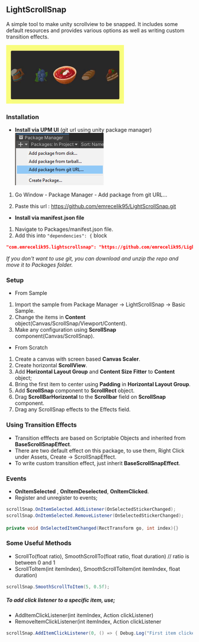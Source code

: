 ## LightScrollSnap
A simple tool to make unity scrollview to be snapped. It includes some default resources and provides various options as well as writing custom transition effects.

![](ReadmeResources~/showcase.gif)

### Installation
- **Install via UPM UI** (git url using unity package manager)  
![](ReadmeResources~/add-package.png)

1) Go Window - Package Manager - Add package from git URL...
2. Paste this url : https://github.com/emrecelik95/LightScrollSnap.git


* **Install via manifest.json file**
1) Navigate to Packages/manifest.json file.
2) Add this into  `"dependencies": {` block
```json
"com.emrecelik95.lightscrollsnap": "https://github.com/emrecelik95/LightScrollSnap.git"
```

*If you don't want to use git, you can download and unzip the repo and move it to Packages folder.*

### Setup

- From Sample  
1) Import the sample from Package Manager -> LightScrollSnap -> Basic Sample.
2) Change the items in **Content** object(Canvas/ScrollSnap/Viewport/Content).
3) Make any configuration using **ScrollSnap** component(Canvas/ScrollSnap).

- From Scratch
1) Create a canvas with screen based **Canvas Scaler**.
2) Create horizontal **ScrollView**.
3) Add **Horizontal Layout Group** and **Content Size Fitter** to **Content** object;
4) Bring the first item to center using **Padding** in **Horizontal Layout Group**.
5) Add **ScrollSnap** component to **ScrollRect** object.
6) Drag **ScrollBarHorizontal** to the **Scrollbar** field on **ScrollSnap** component.
7) Drag any ScrollSnap effects to the Effects field.

### Using Transition Effects

- Transition efffects are based on Scriptable Objects and inherited from **BaseScrollSnapEffect**.
- There are two default effect on this package, to use them, Right Click under Assets, Create -> ScrollSnapEffect.
- To write custom transition effect, just inherit **BaseScrollSnapEffect**.

### Events

- **OnItemSelected** , **OnItemDeselected**, **OnItemClicked**.
- Register and unregister to events; 
```cs
scrollSnap.OnItemSelected.AddListener(OnSelectedStickerChanged);
scrollSnap.OnItemSelected.RemoveListener(OnSelectedStickerChanged);

private void OnSelectedItemChanged(RectTransform go, int index){}
```

### Some Useful Methods
- ScrollTo(float ratio), SmoothScrollTo(float ratio, float duration) // ratio is between 0 and 1
- ScrollToItem(int itemIndex), SmoothScrollToItem(int itemIndex, float duration)
```cs
scrollSnap.SmoothScrollToItem(5, 0.5f);
```

##### To add click listener to a specific item, use;
- AddItemClickListener(int itemIndex, Action clickListener)  
- RemoveItemClickListener(int itemIndex, Action clickListener
```cs
scrollSnap.AddItemClickListener(0, () => { Debug.Log("First item clicked!"); });
```
